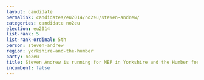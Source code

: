 ```yaml
---
layout: candidate
permalink: candidates/eu2014/no2eu/steven-andrew/
categories: candidate no2eu
election: eu2014
list-rank: 5
list-rank-ordinal: 5th
person: steven-andrew
region: yorkshire-and-the-humber
party: no2eu
title: Steven Andrew is running for MEP in Yorkshire and the Humber for the No2EU party
incumbent: false
---
```

